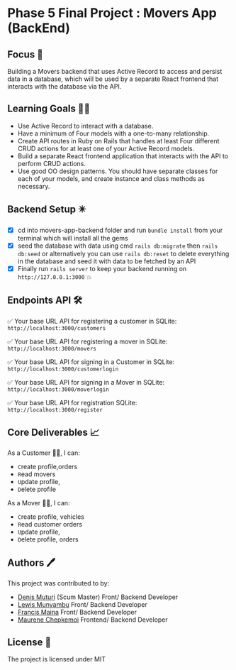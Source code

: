 # Phase 5  Final Project : Movers App  (BackEnd)

## Focus 🎯
Building a Movers backend that uses Active Record to access and persist data in a database, which will be used by a separate React frontend that interacts with the database via the API.

## Learning Goals 👨‍🚀

- Use Active Record to interact with a database.
- Have a minimum of Four models with a one-to-many relationship.
- Create API routes in Ruby on Rails that handles at least Four different CRUD actions for at least one of your Active Record models.
- Build a separate React frontend application that interacts with the API to perform CRUD actions.
- Use good OO design patterns. You should have separate classes for each of your models, and create instance and class methods as necessary.

## Backend Setup ✴️
- [x] cd into movers-app-backend folder and run `bundle install` from your terminal which will install all the gems 
- [x] seed the database with data using cmd  `rails db:migrate` then  `rails db:seed` or alternatively you can use `rails db:reset` to delete everything in the database and seed it with data to be fetched by an API
- [x] Finally run `rails server` to keep your backend running on `http://127.0.0.1:3000` :boom:

## Endpoints API 🛠️

✅ Your base URL API for registering a customer in SQLite: `http://localhost:3000/customers`

✅ Your base URL API for registering a mover in SQLite: `http://localhost:3000/movers`

✅ Your base URL API for signing in a Customer in SQLite: `http://localhost:3000/customerlogin`

✅ Your base URL API for signing in a Mover in SQLite: `http://localhost:3000/moverlogin`

✅ Your base URL API for registration SQLite: `http://localhost:3000/register`


## Core Deliverables 📈

As a Customer 👨‍💻, I can:

- `C`reate profile,orders 
- `R`ead movers 
- `U`pdate profile,
- `D`elete profile


As a Mover 👨‍💻, I can:

- `C`reate profile, vehicles 
- `R`ead customer orders 
- `U`pdate profile,
- `D`elete profile, orders
## Authors 🖊️

This project was contributed to by:
- [Denis Muturi](https://github.com/dennismuturi) (Scum Master) Front/ Backend Developer
- [Lewis Munyambu](https://github.com/lewiih001) Front/ Backend Developer
- [Francis Maina](https://github.com/Maina-Francis) Front/ Backend Developer
- [Maurene Chepkemoi](https://github.com/ChepkemoiMaurene) Frontend/ Backend Developer


## License 📄

The project is licensed under MIT

